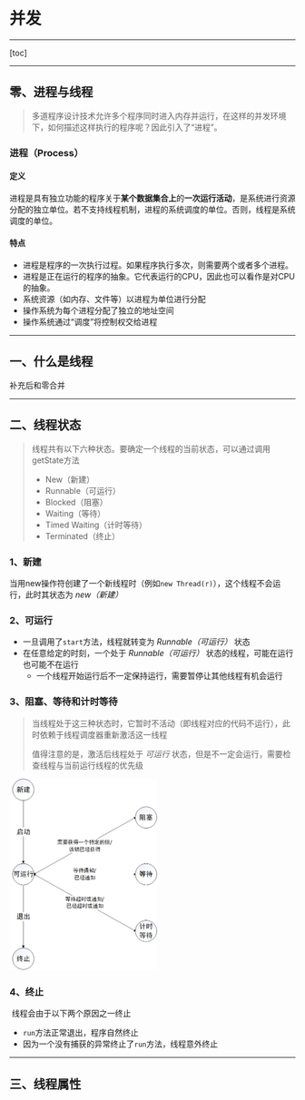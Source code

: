 # 并发

---

[toc]

---

## 零、进程与线程 ##

> 多道程序设计技术允许多个程序同时进入内存并运行，在这样的并发环境下，如何描述这样执行的程序呢？因此引入了“进程”。

### 进程（Process） ##

#### 定义 ####

进程是具有独立功能的程序关于**某个数据集合上**的**一次运行活动**，是系统进行资源分配的独立单位。若不支持线程机制，进程的系统调度的单位。否则，线程是系统调度的单位。

#### 特点 ####

- 进程是程序的一次执行过程。如果程序执行多次，则需要两个或者多个进程。
- 进程是正在运行的程序的抽象。它代表运行的CPU，因此也可以看作是对CPU的抽象。
- 系统资源（如内存、文件等）以进程为单位进行分配
- 操作系统为每个进程分配了独立的地址空间
- 操作系统通过“调度”将控制权交给进程



---



## 一、什么是线程 ##

补充后和零合并

---

## 二、线程状态 ##

> 线程共有以下六种状态。要确定一个线程的当前状态，可以通过调用getState方法
>
> - New（新建）
> - Runnable（可运行）
> - Blocked（阻塞）
> - Waiting（等待）
> - Timed Waiting（计时等待）
> - Terminated（终止）

### 1、新建 ##

​	当用new操作符创建了一个新线程时（例如```new Thread(r)```），这个线程不会运行，此时其状态为 *new（新建）*

### 2、可运行 ###

- 一旦调用了```start```方法，线程就转变为 *Runnable（可运行）* 状态 
- 在任意给定的时刻，一个处于 *Runnable（可运行）* 状态的线程，可能在运行也可能不在运行
    - 一个线程开始运行后不一定保持运行，需要暂停让其他线程有机会运行

### 3、阻塞、等待和计时等待

> 当线程处于这三种状态时，它暂时不活动（即线程对应的代码不运行），此时依赖于线程调度器重新激活这一线程
>
> 值得注意的是，激活后线程处于 *可运行* 状态，但是不一定会运行，需要检查线程与当前运行线程的优先级

<img src=".\ref\线程状态" alt="image-20210225223951766" style="zoom: 50%;" />

### 4、终止 ###

​	线程会由于以下两个原因之一终止

- ```run```方法正常退出，程序自然终止
- 因为一个没有捕获的异常终止了```run```方法，线程意外终止

---

## 三、线程属性 ##



